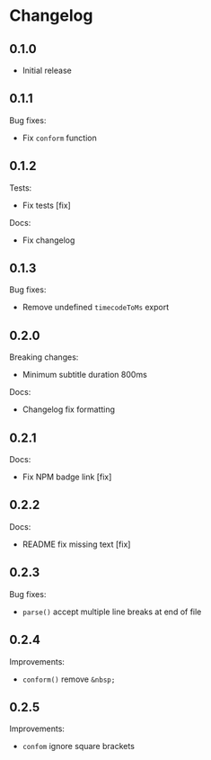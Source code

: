 # Changelog

## 0.1.0

* Initial release

## 0.1.1

Bug fixes:

* Fix `conform` function

## 0.1.2

Tests:

* Fix tests [fix]

Docs:

* Fix changelog

## 0.1.3

Bug fixes:

* Remove undefined `timecodeToMs` export

## 0.2.0

Breaking changes:

* Minimum subtitle duration 800ms

Docs:

* Changelog fix formatting

## 0.2.1

Docs:

* Fix NPM badge link [fix]

## 0.2.2

Docs:

* README fix missing text [fix]

## 0.2.3

Bug fixes:

* `parse()` accept multiple line breaks at end of file

## 0.2.4

Improvements:

* `conform()` remove `&nbsp;`

## 0.2.5

Improvements:

* `confom` ignore square brackets
